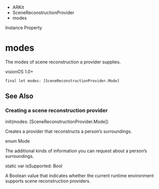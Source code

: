 

- ARKit
- SceneReconstructionProvider
-  modes 

Instance Property

# modes

The modes of scene reconstruction a provider supplies.

visionOS 1.0+

``` source
final let modes: [SceneReconstructionProvider.Mode]
```

## See Also

### Creating a scene reconstruction provider

init(modes: [SceneReconstructionProvider.Mode])

Creates a provider that reconstructs a person’s surroundings.

enum Mode

The additional kinds of information you can request about a person’s surroundings.

static var isSupported: Bool

A Boolean value that indicates whether the current runtime environment supports scene reconstruction providers.


